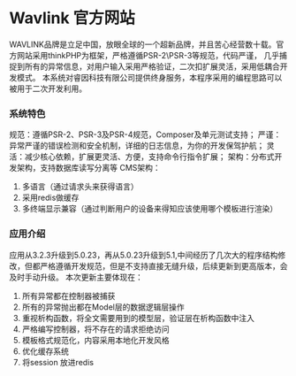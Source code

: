 Wavlink 官方网站
================
WAVLINK品牌是立足中国，放眼全球的一个超新品牌，并且苦心经营数十载。官方网站采用thinkPHP为框架，严格遵循PSR-2\PSR-3等规范，代码严谨，
几乎捕捉到所有的异常信息，对用户输入采用严格验证，二次扣扩展灵活，采用低耦合开发模式。
本系统对睿因科技有限公司提供终身服务，本程序采用的编程思路可以被用于二次开发利用。

### 系统特色
规范：遵循PSR-2、PSR-3及PSR-4规范，Composer及单元测试支持；
严谨：异常严谨的错误检测和安全机制，详细的日志信息，为你的开发保驾护航；
灵活：减少核心依赖，扩展更灵活、方便，支持命令行指令扩展；
架构：分布式开发架构，支持数据库读写分离等
CMS架构：
1. 多语言（通过请求头来获得语言）
2. 采用redis做缓存
3. 多终端显示兼容（通过判断用户的设备来得知应该使用哪个模板进行渲染）

### 应用介绍
应用从3.2.3升级到5.0.23，再从5.0.23升级到5.1,中间经历了几次大的程序结构修改，但都严格遵循开发规范，但是不支持直接无缝升级，后续更新到更高版本，会及时手动升级。
本次更新主要体现在：
1. 所有异常都在控制器被捕获
2. 所有的异常抛出都在Model层的数据逻辑层操作
3. 重视析构函数，将全文需要用到的模型层，验证层在析构函数中注入
4. 严格编写控制器，将不存在的请求拒绝访问
5. 模板格式规范化，内容采用本地化开发风格
6. 优化缓存系统
7. 将session 放进redis
